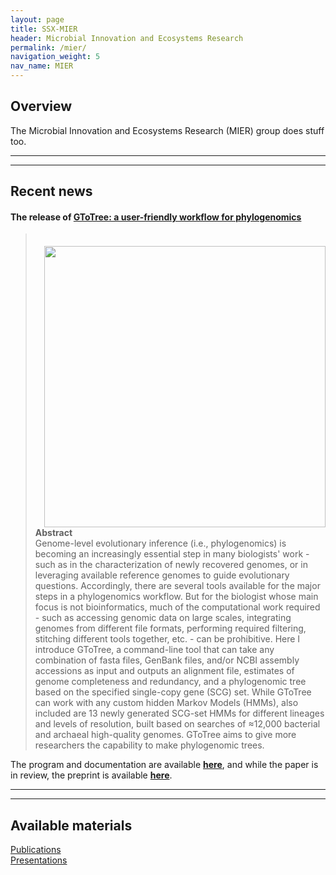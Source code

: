 ```yaml
---
layout: page
title: SSX-MIER
header: Microbial Innovation and Ecosystems Research
permalink: /mier/
navigation_weight: 5
nav_name: MIER
---
```


## Overview
The Microbial Innovation and Ecosystems Research (MIER) group does stuff too.  

---
---

## Recent news  
#### The release of [GToTree: a user-friendly workflow for phylogenomics](https://github.com/AstrobioMike/GToTree/wiki)

<img src="/images/GToTree-Overview_slimmed.svg" style="float:right;width:450px;border:0px;box-shadow:none!important;margin:0px;padding:20px 0px 0px 10px">

> **Abstract**  
Genome-level evolutionary inference (i.e., phylogenomics) is becoming an increasingly essential step in many biologists' work - such as in the characterization of newly recovered genomes, or in leveraging available reference genomes to guide evolutionary questions. Accordingly, there are several tools available for the major steps in a phylogenomics workflow. But for the biologist whose main focus is not bioinformatics, much of the computational work required - such as accessing genomic data on large scales, integrating genomes from different file formats, performing required filtering, stitching different tools together, etc. - can be prohibitive. Here I introduce GToTree, a command-line tool that can take any combination of fasta files, GenBank files, and/or NCBI assembly accessions as input and outputs an alignment file, estimates of genome completeness and redundancy, and a phylogenomic tree based on the specified single-copy gene (SCG) set. While GToTree can work with any custom hidden Markov Models (HMMs), also included are 13 newly generated SCG-set HMMs for different lineages and levels of resolution, built based on searches of ≈12,000 bacterial and archaeal high-quality genomes. GToTree aims to give more researchers the capability to make phylogenomic trees.  



The program and documentation are available **[here](https://github.com/AstrobioMike/GToTree/wiki)**, and while the paper is in review, the preprint is available **[here](https://www.biorxiv.org/content/10.1101/512491v4)**.

---
---


## Available materials

[Publications]()  
[Presentations]()  
